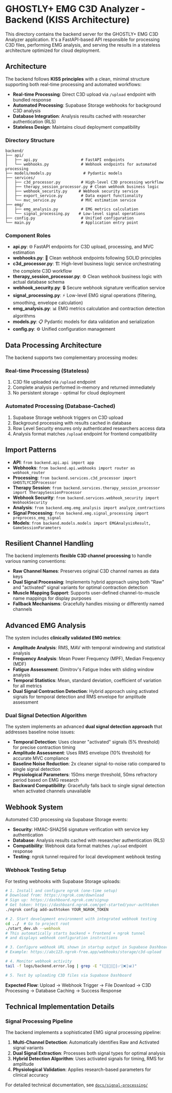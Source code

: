 # GHOSTLY+ EMG C3D Analyzer - Backend (KISS Architecture)

This directory contains the backend server for the GHOSTLY+ EMG C3D Analyzer application. It's a FastAPI-based API responsible for processing C3D files, performing EMG analysis, and serving the results in a stateless architecture optimized for cloud deployment.

## Architecture

The backend follows **KISS principles** with a clean, minimal structure supporting both real-time processing and automated workflows:

- **Real-time Processing**: Direct C3D upload via `/upload` endpoint with bundled response
- **Automated Processing**: Supabase Storage webhooks for background C3D analysis
- **Database Integration**: Analysis results cached with researcher authentication (RLS)
- **Stateless Design**: Maintains cloud deployment compatibility

### Directory Structure

```
backend/
├── api/
│   ├── api.py                   # FastAPI endpoints
│   └── webhooks.py              # Webhook endpoints for automated processing
├── models/models.py              # Pydantic models
├── services/
│   ├── c3d_processor.py         # High-level C3D processing workflow
│   ├── therapy_session_processor.py # Clean webhook business logic
│   ├── webhook_security.py     # Webhook security service
│   ├── export_service.py        # Data export functionality
│   └── mvc_service.py           # MVC estimation service
├── emg/
│   ├── emg_analysis.py          # EMG metrics calculation
│   └── signal_processing.py    # Low-level signal operations
├── config.py                    # Unified configuration
└── main.py                      # Application entry point
```

### Component Roles

- **api.py**: 🌐 FastAPI endpoints for C3D upload, processing, and MVC estimation
- **webhooks.py**: 🔗 Clean webhook endpoints following SOLID principles
- **c3d_processor.py**: 🏗️ High-level business logic service orchestrating the complete C3D workflow
- **therapy_session_processor.py**: ⚙️ Clean webhook business logic with actual database schema
- **webhook_security.py**: 🔒 Secure webhook signature verification service
- **signal_processing.py**: ⚡ Low-level EMG signal operations (filtering, smoothing, envelope calculation)
- **emg_analysis.py**: 📊 EMG metrics calculation and contraction detection algorithms
- **models.py**: 📋 Pydantic models for data validation and serialization
- **config.py**: ⚙️ Unified configuration management

## Data Processing Architecture

The backend supports two complementary processing modes:

### Real-time Processing (Stateless)
1. C3D file uploaded via `/upload` endpoint
2. Complete analysis performed in-memory and returned immediately
3. No persistent storage - optimal for cloud deployment

### Automated Processing (Database-Cached)
1. Supabase Storage webhook triggers on C3D upload
2. Background processing with results cached in database
3. Row Level Security ensures only authenticated researchers access data
4. Analysis format matches `/upload` endpoint for frontend compatibility

## Import Patterns
- **API**: `from backend.api.api import app`
- **Webhooks**: `from backend.api.webhooks import router as webhook_router`
- **Processing**: `from backend.services.c3d_processor import GHOSTLYC3DProcessor`
- **Therapy Session**: `from backend.services.therapy_session_processor import TherapySessionProcessor`
- **Webhook Security**: `from backend.services.webhook_security import WebhookSecurity`
- **Analysis**: `from backend.emg.emg_analysis import analyze_contractions`
- **Signal Processing**: `from backend.emg.signal_processing import preprocess_emg_signal`
- **Models**: `from backend.models.models import EMGAnalysisResult, GameSessionParameters`

## Resilient Channel Handling

The backend implements **flexible C3D channel processing** to handle various naming conventions:

- **Raw Channel Names**: Preserves original C3D channel names as data keys
- **Dual Signal Processing**: Implements hybrid approach using both "Raw" and "activated" signal variants for optimal contraction detection
- **Muscle Mapping Support**: Supports user-defined channel-to-muscle name mappings for display purposes
- **Fallback Mechanisms**: Gracefully handles missing or differently named channels

## Advanced EMG Analysis

The system includes **clinically validated EMG metrics**:

- **Amplitude Analysis**: RMS, MAV with temporal windowing and statistical analysis
- **Frequency Analysis**: Mean Power Frequency (MPF), Median Frequency (MDF)
- **Fatigue Assessment**: Dimitrov's Fatigue Index with sliding window analysis
- **Temporal Statistics**: Mean, standard deviation, coefficient of variation for all metrics
- **Dual Signal Contraction Detection**: Hybrid approach using activated signals for temporal detection and RMS envelope for amplitude assessment

### Dual Signal Detection Algorithm

The system implements an advanced **dual signal detection approach** that addresses baseline noise issues:

- **Temporal Detection**: Uses cleaner "activated" signals (5% threshold) for precise contraction timing
- **Amplitude Assessment**: Uses RMS envelope (10% threshold) for accurate MVC compliance
- **Baseline Noise Reduction**: 2x cleaner signal-to-noise ratio compared to single signal detection
- **Physiological Parameters**: 150ms merge threshold, 50ms refractory period based on EMG research
- **Backward Compatibility**: Gracefully falls back to single signal detection when activated channels unavailable

## Webhook System

Automated C3D processing via Supabase Storage events:
- **Security**: HMAC-SHA256 signature verification with service key authentication
- **Database**: Analysis results cached with researcher authentication (RLS)
- **Compatibility**: Webhook data format matches `/upload` endpoint response
- **Testing**: ngrok tunnel required for local development webhook testing

### Webhook Testing Setup

For testing webhooks with Supabase Storage uploads:

```bash
# 1. Install and configure ngrok (one-time setup)
# Download from: https://ngrok.com/download
# Sign up: https://dashboard.ngrok.com/signup
# Get token: https://dashboard.ngrok.com/get-started/your-authtoken
./ngrok config add-authtoken YOUR_NGROK_TOKEN

# 2. Start development environment with integrated webhook testing
cd ../  # Go to project root
./start_dev.sh --webhook
# This automatically starts backend + frontend + ngrok tunnel
# and displays webhook configuration instructions

# 3. Configure webhook URL shown in startup output in Supabase Dashboard
# Example: https://abc123.ngrok-free.app/webhooks/storage/c3d-upload

# 4. Monitor webhook activity
tail -f logs/backend.error.log | grep -E "(🚀|📁|🔄|✅|❌|📊)"

# 5. Test by uploading C3D files via Supabase Dashboard
```

**Expected Flow**: Upload → Webhook Trigger → File Download → C3D Processing → Database Caching → Success Response

## Technical Implementation Details

### Signal Processing Pipeline

The backend implements a sophisticated EMG signal processing pipeline:

1. **Multi-Channel Detection**: Automatically identifies Raw and Activated signal variants
2. **Dual Signal Extraction**: Processes both signal types for optimal analysis
3. **Hybrid Detection Algorithm**: Uses activated signals for timing, RMS for amplitude
4. **Physiological Validation**: Applies research-based parameters for clinical accuracy

For detailed technical documentation, see [`docs/signal-processing/`](../docs/signal-processing/) 
